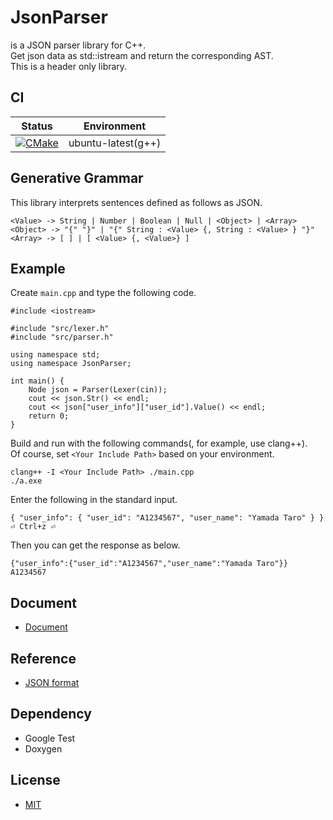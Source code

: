# JsonParser

is a JSON parser library for C++.  
Get json data as std::istream and return the corresponding AST.  
This is a header only library.

## CI

|Status|Environment|
|:--:|:--:|
|[![CMake](https://github.com/PANFACTORY/jsonparser/actions/workflows/cmake.yml/badge.svg)](https://github.com/PANFACTORY/jsonparser/actions/workflows/cmake.yml)|ubuntu-latest(g++)|

## Generative Grammar

This library interprets sentences defined as follows as JSON.  

```
<Value> -> String | Number | Boolean | Null | <Object> | <Array>
<Object> -> "{" "}" | "{" String : <Value> {, String : <Value> } "}"  
<Array> -> [ ] | [ <Value> {, <Value>} ]
```

## Example

Create `main.cpp` and type the following code.  

```
#include <iostream>

#include "src/lexer.h"
#include "src/parser.h"

using namespace std;
using namespace JsonParser;

int main() {
    Node json = Parser(Lexer(cin));
    cout << json.Str() << endl;
    cout << json["user_info"]["user_id"].Value() << endl;
    return 0;
}
```

Build and run with the following commands(, for example, use clang++).  
Of course, set `<Your Include Path>` based on your environment.   

```
clang++ -I <Your Include Path> ./main.cpp
./a.exe
```

Enter the following in the standard input.  

```
{ "user_info": { "user_id": "A1234567", "user_name": "Yamada Taro" } } ⏎ Ctrl+z ⏎
```

Then you can get the response as below.  

```
{"user_info":{"user_id":"A1234567","user_name":"Yamada Taro"}}
A1234567
```

## Document
- [Document](https://panfactory.github.io/jsonparser/)

## Reference
- [JSON format](https://www.tohoho-web.com/ex/json.html)

## Dependency
- Google Test
- Doxygen

## License
- [MIT](https://github.com/PANFACTORY/jsonparser/blob/main/LICENSE)

